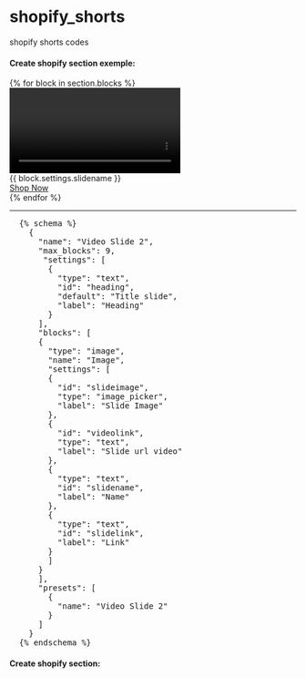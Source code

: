 # shopify_shorts
shopify shorts codes

<h4>Create shopify section exemple:</h4>

<div class="newvidesloder">
	{% for block in section.blocks %}
		<div class="videslide-item">
			<div class="slideitem-video">
				<video autoplay muted loop id="myVideo">
				  <source src="{{ block.settings.videolink }}" type="video/mp4">
				</video>
			</div>
			<div class="slidetextinner">
				<div class="slideinnerfllex">
					<div class="slidetitle">
						{{ block.settings.slidename }}
					</div>
					<div class="slidebtn">
						<a href="{{ block.settings.slidelink }}" class="btn btnwhite">Shop Now</a>
					</div>
				</div>
			</div>
		</div>
	{% endfor %}	
</div>
<hr>
<pre>
  {% schema %}
    {
      "name": "Video Slide 2",
      "max_blocks": 9,
       "settings": [
        {
          "type": "text",
          "id": "heading",
          "default": "Title slide",
          "label": "Heading"
        }
      ],
      "blocks": [
      {
        "type": "image",
        "name": "Image",
        "settings": [
        {
          "id": "slideimage",
          "type": "image_picker",
          "label": "Slide Image"
        },
        {
          "id": "videolink",
          "type": "text",
          "label": "Slide url video"
        },
        {
          "type": "text",
          "id": "slidename",
          "label": "Name"
        },
        {
          "type": "text",
          "id": "slidelink",
          "label": "Link"
        }
        ]
      }
      ],
      "presets": [
        {
          "name": "Video Slide 2"
        }
      ]
    }
  {% endschema %}</pre>
<h4>Create shopify section:</h4>
<pre>
